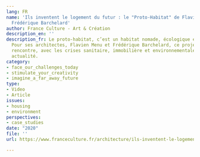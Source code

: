 ```yaml
---
lang: FR
name: 'Ils inventent le logement du futur : le "Proto-Habitat" de Flavien Menu et
  Frédérique Barchelard'
author: France Culture - Art & Création
description_en: ''
description_fr: Le proto-habitat, c’est un habitat nomade, écologique et modulable.
  Pour ses architectes, Flavien Menu et Frédérique Barchelard, ce projet utopique
  rencontre, avec les crises sanitaire, immobilière et environnementale, une singulière
  actualité.
category:
- face_our_challenges_today
- stimulate_your_creativity
- imagine_a_far_away_future
type:
- Video
- Article
issues:
- housing
- environment
perspectives:
- case_studies
date: "2020"
file: ''
url: https://www.franceculture.fr/architecture/ils-inventent-le-logement-du-futur-le-proto-habitat-de-flavien-menu-et-frederique-barchelard

---
```

